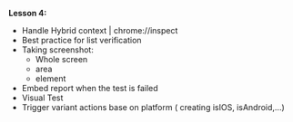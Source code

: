 **Lesson 4:**

- Handle Hybrid context | chrome://inspect
- Best practice for list verification
- Taking screenshot:
    - Whole screen
    - area
    - element
- Embed report when the test is failed
- Visual Test
- Trigger variant actions base on platform ( creating isIOS, isAndroid,...)
